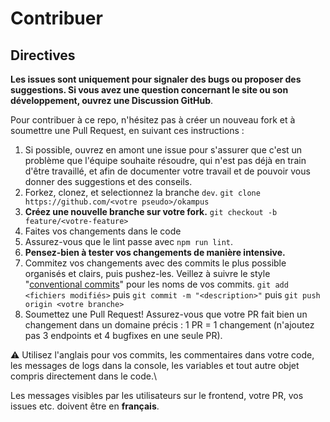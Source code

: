 # Contribuer

## Directives

**Les issues sont uniquement pour signaler des bugs ou proposer des suggestions. Si vous avez une question concernant le site ou son développement, ouvrez une Discussion GitHub**.

Pour contribuer à ce repo, n'hésitez pas à créer un nouveau fork et à soumettre une Pull Request, en suivant ces instructions :

1. Si possible, ouvrez en amont une issue pour s'assurer que c'est un problème que l'équipe souhaite résoudre, qui n'est pas déjà en train d'être travaillé, et afin de documenter votre travail et de pouvoir vous donner des suggestions et des conseils.
1. Forkez, clonez, et selectionnez la branche `dev`.
   `git clone https://github.com/<votre pseudo>/okampus`
1. **Créez une nouvelle branche sur votre fork.**
   `git checkout -b feature/<votre-feature>`
1. Faites vos changements dans le code
1. Assurez-vous que le lint passe avec `npm run lint`.
1. **Pensez-bien à tester vos changements de manière intensive.**
1. Commitez vos changements avec des commits le plus possible organisés et clairs, puis pushez-les.
   Veillez à suivre le style "[conventional commits](https://conventionalcommits.org/)" pour les noms de vos commits.
   `git add <fichiers modifiés>` puis `git commit -m "<description>"` puis `git push origin <votre branche>`
1. Soumettez une Pull Request! Assurez-vous que votre PR fait bien un changement dans un domaine précis : 1 PR = 1 changement (n'ajoutez pas 3 endpoints et 4 bugfixes en une seule PR).

⚠️ Utilisez l'anglais pour vos commits, les commentaires dans votre code, les messages de logs dans la console, les variables et tout autre objet compris directement dans le code.\

Les messages visibles par les utilisateurs sur le frontend, votre PR, vos issues etc. doivent être en **français**.

<!-- Link Dump -->

[Node.js]: https://nodejs.org/en/download/
[le README du backend]: ./apps/api/README.md
[le README du frontend]: ./apps/site/README.md

